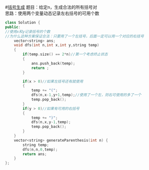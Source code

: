 #[括号生成](https://leetcode-cn.com/problems/generate-parentheses/)
题目：给定n，生成合法的所有括号对      
思路：使用两个变量动态记录左右括号的可用个数   
```cpp
class Solution {
public:
//使用x和y记录括号的个数
//为什么这种方案保证合法：只要用了一个左括号，后面一定可以用一个对应的右括号
    vector<string> ans;
    void dfs(int n,int x,int y,string temp)
    {
        if(temp.size() == 2*n)//第一个考虑终止状态
        {
            ans.push_back(temp);
            return ;
        }

        if(x > 0)//如果左括号还有就使用
        {
            temp += "(";
            dfs(n,x-1,y+1,temp);//使用了一个左，则右可使用的多了一个
            temp.pop_back();
        }
        if(y > 0)//如果有可用的右括号
        {
            temp += ")";
            dfs(n,x,y-1,temp);
            temp.pop_back();
        }
    }
    vector<string> generateParenthesis(int n) {
        string temp;
        dfs(n,n,0,temp);
        return ans;
    }
};
```
